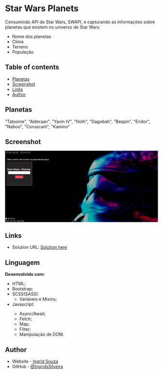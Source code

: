 # Star Wars Planets
 Consumindo API do Star Wars, SWAPI, e capturando as informações sobre planetas que existem no universo de Star Wars.

 <ul>
    <li>Nome dos planetas</li>
    <li>Clima</li>
    <li>Terreno</li>
    <li>População</li>
 </ul>

## Table of contents

- [Planetas](#planetas)
- [Screenshot](#screenshot)
- [Links](#links)
- [Author](#author)

## Planetas
<p>
    "Tatooine", "Alderaan", "Yavin IV", "Hoth", "Dagobah", "Bespin", "Endor", "Naboo", "Coruscant", "Kamino"
</p>

## Screenshot

![](assets/images/screenshot/desktop.png)

## Links

- Solution URL: [Solution here](https://ingridssilveira.github.io/starWars-Planets/)

## Linguagem
<p><strong>Desenvolvido com:</strong></p>
<ul>
        <li>HTML;</li>
        <li>Bootstrap;</li>
        <li>SCSS(SASS): 
            <ul>
                <li>Variáveis e Mixins;</li>
            </ul>
        <li>Javascript: </li>
            <ul>
                <li>Async/Await;</li>
                <li>Fetch;</li>
                <li>Map;</li>
                <li>Filter;</li>
                <li>Manipulação de DOM.</li>
            </ul>
</ul>

## Author

- Website - [Ingrid Souza](https://ingridssilveira.github.io/IngridSouza)
- GitHub - [@IngridsSilveira](https://github.com/IngridsSilveira)
